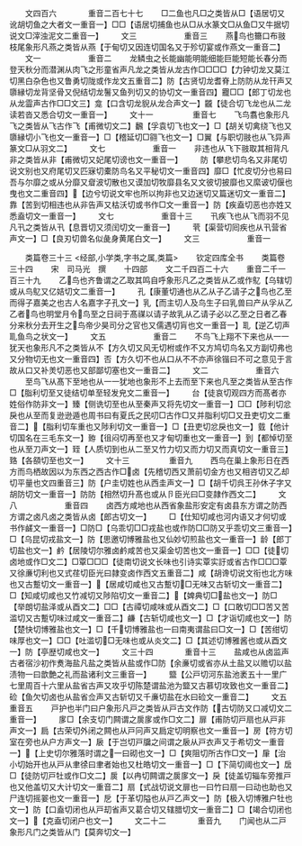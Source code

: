 <!-- { "loadSidebar": true } -->
　　文四百六　　　　重音二百七十七
　　□二鱼也凡□之类皆从□【语居切又讹胡切鱼之大者文一重音一】□□【语居切捕鱼也从□从水篆文□从鱼□又牛据切说文□滓浊泥文二重音一】
　　文三　　　　　　重音三
　　燕鸟也籋口布翄枝尾象形凡燕之类皆从燕【于甸切又因连切国名又于殄切宴或作燕文一重音二】
　　文一　　　　　　重音二
　　龙鳞虫之长能幽能明能细能巨能短能长春分而登天秋分而潜渊从肉飞之形童省声凡龙之类皆从龙古作□□□□【力钟切龙又莫江切黑白杂色也又鲁勇切陇或作龙文五重音二】防【古贤切龙耆脊上防防从龙幵声又隳縁切龙背坚骨又倪结切龙鬐又鱼列切又的协切文一重音四】龗□□【郎丁切龙也从龙霝声古作□□文三】龛【口含切龙貎从龙合声文一】龖【徒合切飞龙也从二龙读若沓又悉合切文一重音一】
　　文十一　　　　　重音七
　　飞鸟翥也象形凡飞之类皆从飞古作飞【甫微切文二】飜【孚袁切飞也文一】□【胡关切禽绕飞也又隳縁切小飞也文一重音一】□【稽延切□翧飞也文一】□翼【与职切翄也从飞异声篆文□从羽文二】
　　文七　　　　　　重音一
　　非违也从飞下翄取其相背凡非之类皆从非【甫微切又妃尾切谤也文一重音一】
　　防【攀悲切鸟名又非尾切说文别也又府尾切又匹寐切橐防鸟名又平秘切文一重音四】靡□【忙皮切分也易曰吾与尔靡之或从分靡又睂波切散也又谟加切牧靡县名又文彼切披靡也又縻诐切偃也曳也文二重音四】【边兮切说文牢也所以拘非也又边迷切又篇迷切文一重音二】靠【苦到切相违也从非告声又枯沃切或书作□文一重音一】防【疾盍切恶也亦姓又悉盍切文一重音一】
　　文七　　　　　　重音十三
　　卂疾飞也从飞而羽不见凡卂之类皆从卂【息晋切又须闰切文一重音一】
　　茕【渠营切囘疾也从卂营省声文一】□【良刃切兽名似彘身黄尾白文一】
　　文三　　　　　　重音一

　　类篇卷三十三
<经部,小学类,字书之属,类篇>
　　钦定四库全书
　　类篇卷三十四
　　宋　司马光　撰
　　十四部
　　文二千四百二十六
　　重音二千一百三十九
　　乙鸟也齐鲁谓之乙取其鸣自呼象形凡乙之类皆从乙或作鳦【乌辖切或从鸟鳦又亿姞切文二重音一】
　　孔【康董切通也从乙从子乙请子之鸟也乙至而得子嘉美之也古人名嘉字子孔文一】乳【而主切人及鸟生子曰乳兽曰产从孚从乙乙者鸟也明堂月令鸟至之日祠于髙禖以请子故乳从乙请子必以乙至之日者乙春分来秋分去开生之鸟帝少昊司分之官也又儒遇切肓也文一重音一】耴【逆乙切声耴鱼鸟之状文一】
　　文五　　　　　　重音二
　　不鸟飞上翔不下来也从一一犹天也象形凡不之类皆从不【方久切又风无切柎或作不又方鸠切鸟名又方副切弗也又分物切无也文一重音四】否【方久切不也从口从不不亦声徐锴曰不可之意见于言故从口又补羙切恶也又部鄙切塞也文一重音二】
　　文二　　　　　　重音六
　　至鸟飞从髙下至地也从一一犹地也象形不上去而至下来也凡至之类皆从至古作□【脂利切至又徒结切单至轻发皃文二重音一】
　　台【徒哀切观四方而髙者亦姓俗作防非文一】臻【侧诜切至也从至秦声又将先切文一重音一】□□【陟利切忿戾也从至而复逊逊遁也周书曰有夏氏之民叨□古作□又并脂利切□又丑吏切文二重音二】【脂利切车重也又陟利切文一重音一】□【丑吏切忿戾也文一】臷【他计切国名在三毛东文一】臶【徂闷切再至也又才甸切重也文一重音一】到【都悼切至也从至刀声文一】臸【人质切到也从二至又竹力切又而力切又而真切文一重音三】臵【各頟切至也文一】
　　文十三　　　　　重音九
　　西鸟在巢上象形日在西方而鸟栖故因以为东西之西古作□卤【先稽切西又萧前切金方也又相咨切又乙却切平量也文四重音三】防【户圭切姓也从西圭声文一】□【胡千切呉王孙休子字又胡防切文一重音一】防防【相然切升髙也或从卪臣光曰□变隷作西文二】
　　文八　　　　　　重音四
　　卤西方咸地也从西省象盐形安定有卤县东方谓之防西方谓之卤凡卤之类皆从卤【郎古切文一】
　　□【仕知切咸也河内语又才何切或书作鹾文一重音一】□防□【乌乖切□□戎盐也或作防□□防又乎乖切文三重音一】□【乌昆切戎盐文一】防【思邀切博雅盐也又仙妙切煎盐也文一重音一】龄【郎丁切盐也文一】鹶【居陵切尔雅卤鹶咸苦也又渠金切苦也文一重音一】□□【徒切卤地或作□文二】□覃□□□【徒南切说文长味也引诗实覃实訏或省古作□□□覃又徐亷切利也又式荏切臣光曰隷变卤作西文五重音二】咸【胡谗切说文衔也北方味也又古蹔切文一重音一】【居咸切咸也又古蹔切□无味又古斩切文一重音二】□【知咸切咸也又竹减切又陟陷切文一重音二】【婢典切□盐也文一】防□【举朗切盐泽或从酉文二】□□【古禫切咸味或从酉文二】□【口敢切□□苦又苦滥切又古蹔切味过咸文一重音二】鹻【古斩切咸也文一】□【才诣切咸也文一】防【楚快切博雅盐也文一】□【千切博雅盐也一曰南夷谓盐曰□文一】□【苦绀切味厚也文一】□□【吐滥切□无味也或从炎文二】□【其述切博雅酱也或从酉文一】防【亭歴切咸也文一】
　　文三十四　　　　重音十三
　　盐咸也从卤监声古者宿沙初作煑海盐凡盐之类皆从盐或作□防【余亷切或省亦从土盐又以赡切以盐渍物一曰歆艶之礼而盐诸利文三重音一】
　　盬【公戸切河东盐池袤五十一里广七里周百十六里从盐省古声又攻乎切陈楚谓盐池为盬又古慕切攻致也文一重音二】硷【鱼欠切卤也从盐省佥声又古斩切又千亷切盐在水曰硷文一重音二】
　　文五　　　　　　重音五
　　戸护也半门曰户象形凡戸之类皆从戸古文作防【古切防又口减切文二重音一】
　　扅□【余支切门闗谓之扊扅或作□文二】扉【甫防切戸扇也从戸非声文一】扃【古荣切外闭之闗也从戸冋声又扃定切明察也文一重音一】房【符方切室在旁也从户方声文一】扆【于岂切戸牖之间谓之扆从戸衣声又于希切文一重音一】【上史切尔雅落时谓之一曰砌也文一】□【爽阻切所古作□文一】肁【治小切始开也从戸从聿徐曰聿者始也又杜皓切文一重音一】□【下简切阈也文一】扂□【徒防切戸牡或作□文二】扊【以冉切闗谓之扊扅文一】戾【徒盖切辎车旁推戸也又他盖切又大计切文一重音二】扇【式战切说文扉也一曰竹曰扇一曰动也助也又尸连切摇翣也文一重音一】戹【于革切隘也从戸乙声文一】防【极入切博雅户牡也文一】防【口盍切闭也从戸刧省声又葛合切又辖腊切文一重音二】□【竭合切闭也文一】【克盍切闭户也文一】
　　文二十二　　　　重音九
　　门闻也从二戸象形凡门之类皆从门【莫奔切文一】
